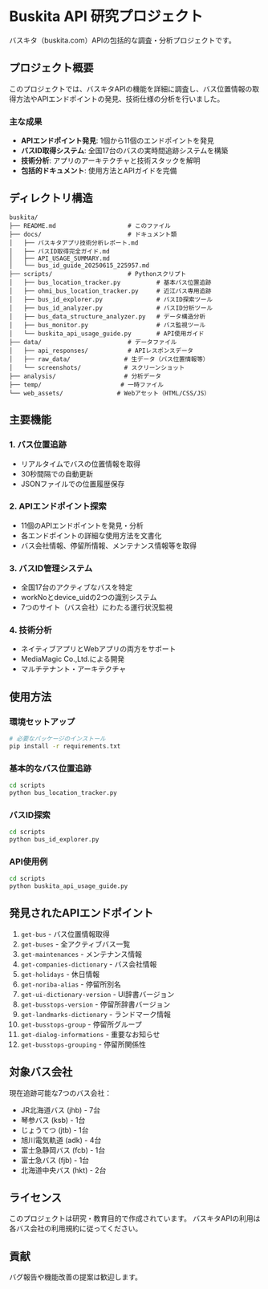 # Buskita API 研究プロジェクト

バスキタ（buskita.com）APIの包括的な調査・分析プロジェクトです。

## プロジェクト概要

このプロジェクトでは、バスキタAPIの機能を詳細に調査し、バス位置情報の取得方法やAPIエンドポイントの発見、技術仕様の分析を行いました。

### 主な成果

- **APIエンドポイント発見**: 1個から11個のエンドポイントを発見
- **バスID取得システム**: 全国17台のバスの実時間追跡システムを構築
- **技術分析**: アプリのアーキテクチャと技術スタックを解明
- **包括的ドキュメント**: 使用方法とAPIガイドを完備

## ディレクトリ構造

```
buskita/
├── README.md                    # このファイル
├── docs/                        # ドキュメント類
│   ├── バスキタアプリ技術分析レポート.md
│   ├── バスID取得完全ガイド.md
│   ├── API_USAGE_SUMMARY.md
│   └── bus_id_guide_20250615_225957.md
├── scripts/                     # Pythonスクリプト
│   ├── bus_location_tracker.py          # 基本バス位置追跡
│   ├── ohmi_bus_location_tracker.py     # 近江バス専用追跡
│   ├── bus_id_explorer.py               # バスID探索ツール
│   ├── bus_id_analyzer.py               # バスID分析ツール
│   ├── bus_data_structure_analyzer.py   # データ構造分析
│   ├── bus_monitor.py                   # バス監視ツール
│   └── buskita_api_usage_guide.py       # API使用ガイド
├── data/                        # データファイル
│   ├── api_responses/           # APIレスポンスデータ
│   ├── raw_data/               # 生データ（バス位置情報等）
│   └── screenshots/            # スクリーンショット
├── analysis/                   # 分析データ
├── temp/                      # 一時ファイル
└── web_assets/               # Webアセット（HTML/CSS/JS）
```

## 主要機能

### 1. バス位置追跡
- リアルタイムでバスの位置情報を取得
- 30秒間隔での自動更新
- JSONファイルでの位置履歴保存

### 2. APIエンドポイント探索
- 11個のAPIエンドポイントを発見・分析
- 各エンドポイントの詳細な使用方法を文書化
- バス会社情報、停留所情報、メンテナンス情報等を取得

### 3. バスID管理システム
- 全国17台のアクティブなバスを特定
- workNoとdevice_uidの2つの識別システム
- 7つのサイト（バス会社）にわたる運行状況監視

### 4. 技術分析
- ネイティブアプリとWebアプリの両方をサポート
- MediaMagic Co.,Ltd.による開発
- マルチテナント・アーキテクチャ

## 使用方法

### 環境セットアップ
```bash
# 必要なパッケージのインストール
pip install -r requirements.txt
```

### 基本的なバス位置追跡
```bash
cd scripts
python bus_location_tracker.py
```

### バスID探索
```bash
cd scripts
python bus_id_explorer.py
```

### API使用例
```bash
cd scripts
python buskita_api_usage_guide.py
```

## 発見されたAPIエンドポイント

1. `get-bus` - バス位置情報取得
2. `get-buses` - 全アクティブバス一覧
3. `get-maintenances` - メンテナンス情報
4. `get-companies-dictionary` - バス会社情報
5. `get-holidays` - 休日情報
6. `get-noriba-alias` - 停留所別名
7. `get-ui-dictionary-version` - UI辞書バージョン
8. `get-busstops-version` - 停留所辞書バージョン
9. `get-landmarks-dictionary` - ランドマーク情報
10. `get-busstops-group` - 停留所グループ
11. `get-dialog-informations` - 重要なお知らせ
12. `get-busstops-grouping` - 停留所関係性

## 対象バス会社

現在追跡可能な7つのバス会社：
- JR北海道バス (jhb) - 7台
- 琴参バス (ksb) - 1台  
- じょうてつ (jtb) - 1台
- 旭川電気軌道 (adk) - 4台
- 富士急静岡バス (fcb) - 1台
- 富士急バス (fjb) - 1台
- 北海道中央バス (hkt) - 2台

## ライセンス

このプロジェクトは研究・教育目的で作成されています。
バスキタAPIの利用は各バス会社の利用規約に従ってください。

## 貢献

バグ報告や機能改善の提案は歓迎します。 